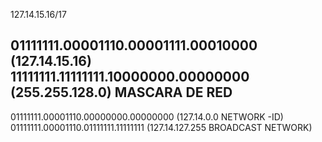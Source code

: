 127.14.15.16/17 

01111111.00001110.00001111.00010000 (127.14.15.16)
11111111.11111111.10000000.00000000 (255.255.128.0) MASCARA DE RED
-----------------------------------
01111111.00001110.00000000.00000000 (127.14.0.0 NETWORK -ID)
01111111.00001110.01111111.11111111 (127.14.127.255 BROADCAST NETWORK)
